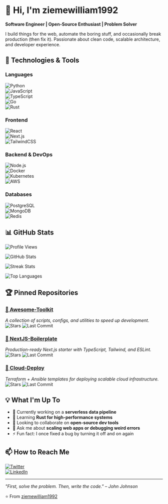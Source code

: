 # 👋 Hi, I'm ziemewilliam1992  

**Software Engineer | Open-Source Enthusiast | Problem Solver**  

I build things for the web, automate the boring stuff, and occasionally break production (then fix it). Passionate about clean code, scalable architecture, and developer experience.  

## 🔧 Technologies & Tools  

### Languages  
![Python](https://img.shields.io/badge/-Python-3776AB?style=flat&logo=python&logoColor=white)  
![JavaScript](https://img.shields.io/badge/-JavaScript-F7DF1E?style=flat&logo=javascript&logoColor=black)  
![TypeScript](https://img.shields.io/badge/-TypeScript-3178C6?style=flat&logo=typescript&logoColor=white)  
![Go](https://img.shields.io/badge/-Go-00ADD8?style=flat&logo=go&logoColor=white)  
![Rust](https://img.shields.io/badge/-Rust-000000?style=flat&logo=rust&logoColor=white)  

### Frontend  
![React](https://img.shields.io/badge/-React-61DAFB?style=flat&logo=react&logoColor=black)  
![Next.js](https://img.shields.io/badge/-Next.js-000000?style=flat&logo=next.js&logoColor=white)  
![TailwindCSS](https://img.shields.io/badge/-TailwindCSS-06B6D4?style=flat&logo=tailwind-css&logoColor=white)  

### Backend & DevOps  
![Node.js](https://img.shields.io/badge/-Node.js-339933?style=flat&logo=node.js&logoColor=white)  
![Docker](https://img.shields.io/badge/-Docker-2496ED?style=flat&logo=docker&logoColor=white)  
![Kubernetes](https://img.shields.io/badge/-Kubernetes-326CE5?style=flat&logo=kubernetes&logoColor=white)  
![AWS](https://img.shields.io/badge/-AWS-232F3E?style=flat&logo=amazon-aws&logoColor=white)  

### Databases  
![PostgreSQL](https://img.shields.io/badge/-PostgreSQL-4169E1?style=flat&logo=postgresql&logoColor=white)  
![MongoDB](https://img.shields.io/badge/-MongoDB-47A248?style=flat&logo=mongodb&logoColor=white)  
![Redis](https://img.shields.io/badge/-Redis-DC382D?style=flat&logo=redis&logoColor=white)  

## 📊 GitHub Stats  

![Profile Views](https://komarev.com/ghpvc/?username=ziemewilliam1992&label=Profile%20views&color=0e75b6&style=flat)  

![GitHub Stats](https://github-readme-stats.vercel.app/api?username=ziemewilliam1992&show_icons=true&theme=radical&hide_border=true)  

![Streak Stats](https://github-readme-streak-stats.herokuapp.com/?user=ziemewilliam1992&theme=radical&hide_border=true)  

![Top Languages](https://github-readme-stats.vercel.app/api/top-langs/?username=ziemewilliam1992&layout=compact&theme=radical&hide_border=true)  

## 🏆 Pinned Repositories  

### [🔗 Awesome-Toolkit](https://github.com/ziemewilliam1992/awesome-toolkit)  
_A collection of scripts, configs, and utilities to speed up development._  
![Stars](https://img.shields.io/github/stars/ziemewilliam1992/awesome-toolkit?style=flat) ![Last Commit](https://img.shields.io/github/last-commit/ziemewilliam1992/awesome-toolkit?style=flat)  

### [🔗 NextJS-Boilerplate](https://github.com/ziemewilliam1992/nextjs-boilerplate)  
_Production-ready Next.js starter with TypeScript, Tailwind, and ESLint._  
![Stars](https://img.shields.io/github/stars/ziemewilliam1992/nextjs-boilerplate?style=flat) ![Last Commit](https://img.shields.io/github/last-commit/ziemewilliam1992/nextjs-boilerplate?style=flat)  

### [🔗 Cloud-Deploy](https://github.com/ziemewilliam1992/cloud-deploy)  
_Terraform + Ansible templates for deploying scalable cloud infrastructure._  
![Stars](https://img.shields.io/github/stars/ziemewilliam1992/cloud-deploy?style=flat) ![Last Commit](https://img.shields.io/github/last-commit/ziemewilliam1992/cloud-deploy?style=flat)  

## 💡 What I'm Up To  

- 🔭 Currently working on a **serverless data pipeline**  
- 🌱 Learning **Rust for high-performance systems**  
- 👯 Looking to collaborate on **open-source dev tools**  
- 💬 Ask me about **scaling web apps or debugging weird errors**  
- ⚡ Fun fact: I once fixed a bug by turning it off and on again  

## 📫 How to Reach Me  

[![Twitter](https://img.shields.io/badge/-Twitter-1DA1F2?style=flat&logo=twitter&logoColor=white)](https://twitter.com/ziemewilliam1992)  
[![LinkedIn](https://img.shields.io/badge/-LinkedIn-0A66C2?style=flat&logo=linkedin&logoColor=white)](https://linkedin.com/in/ziemewilliam1992)  

---  

_"First, solve the problem. Then, write the code." – John Johnson_  

⭐️ From [ziemewilliam1992](https://github.com/ziemewilliam1992)
